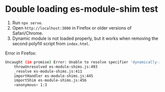 # Double loading es-module-shim test

1. Run `npx serve`.
2. Open `http://localhost:3000` in Firefox or older versions of Safari/Chrome.
3. Dynamic module is not loaded properly, but it works when removing the second polyfill script from `index.html`.

Error in Firefox:

```sh
Uncaught (in promise) Error: Unable to resolve specifier 'dynamically-imported-module' imported from http://localhost:3000/1
    throwUnresolved es-module-shims.js:493
    _resolve es-module-shims.js:411
    importHandler es-module-shims.js:445
    importShim es-module-shims.js:456
    <anonymous> 1:3
```
